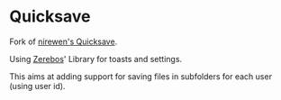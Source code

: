 # Quicksave
Fork of [nirewen's Quicksave](https://github.com/nirewen/Quicksave).

Using [Zerebos](https://github.com/rauenzi)' Library for toasts and settings.

This aims at adding support for saving files in subfolders for each user (using user id).
